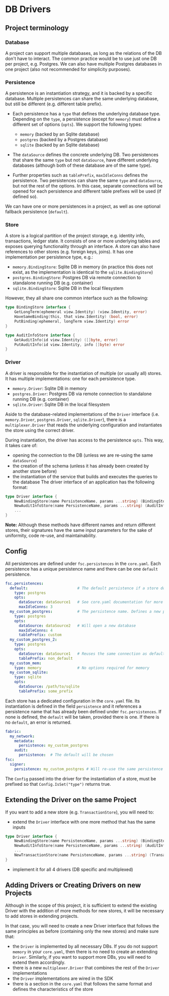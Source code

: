 # DB Drivers

## Project terminology

### Database
A project can support multiple databases, as long as the relations of the DB don't have to interact. The common practice would be to use just one DB per project, e.g. Postgres. We can also have multiple Postgres databases in one project (also not recommended for simplicity purposes). 

### Persistence
A persistence is an instantiation strategy, and it is backed by a specific database.
Multiple persistences can share the same underlying database, but still be different (e.g. different table prefix).

* Each persistence has a `type` that defines the underlying database type.
Depending on the `type`, a persistence (except for `memory`) must define a different set of options (`opts`).
We support the following types:
  * `memory` (backed by an Sqlite database)
  * `postgres` (backed by a Postgres database)
  * `sqlite` (backed by an Sqlite database)

* The `dataSource` defines the concrete underlying DB.
Two persistences that share the same `type` but not `dataSource`, have different underlying databases (although both of these database are of the same type).

* Further properties such as `tablePrefix`, `maxIdleConns` defines the persistence.
Two persistences can share the same `type` and `dataSource`, but not the rest of the options.
In this case, separate connections will be opened for each persistence and different table prefixes will be used (if defined so).

We can have one or more persistences in a project, as well as one optional fallback persistence (`default`).

### Store
A store is a logical partition of the project storage, e.g. identity info, transactions, ledger state.
It consists of one or more underlying tables and exposes querying functionality through an interface.
A store can also have references to other stores (e.g. foreign keys, joins).
It has one implementation per persistence type, e.g.:
* `memory.BindingStore`: Sqlite DB in memory (in practice this does not exist, as the implementation is identical to the `sqlite.BindingStore`)
* `postgres.BindingStore`: Postgres DB via remote connection to standalone running DB (e.g. container)
* `sqlite.BindingStore`: Sqlite DB in the local filesystem

However, they all share one common interface such as the following:

```go
type BindingStore interface {
    GetLongTerm(ephemeral view.Identity) (view.Identity, error)
    HaveSameBinding(this, that view.Identity) (bool, error)
    PutBinding(ephemeral, longTerm view.Identity) error
}

type AuditInfoStore interface {
    GetAuditInfo(id view.Identity) ([]byte, error)
    PutAuditInfo(id view.Identity, info []byte) error
}
```

### Driver
A driver is responsible for the instantiation of multiple (or usually all) stores.
It has multiple implementations: one for each persistence type.
* `memory.Driver`: Sqlite DB in memory
* `postgres.Driver`: Postgres DB via remote connection to standalone running DB (e.g. container)
* `sqlite.Driver`: Sqlite DB in the local filesystem

Aside to the database-related implementations of the `Driver` interface (i.e. `memory.Driver`, `postgres.Driver`, `sqlite.Driver`), there is a `multiplexer.Driver` that reads the underlying configuration and instantiates the store using the correct driver.

During instantiation, the driver has access to the persistence `opts`.
This way, it takes care of:
* opening the connection to the DB (unless we are re-using the same `dataSource`)
* the creation of the schema (unless it has already been created by another store before)
* the instantiation of the service that builds and executes the queries to the database
The driver interface of an application has the following format:

```go
type Driver interface {
    NewBindingStore(name PersistenceName, params ...string) (BindingStore, error)
    NewAuditInfoStore(name PersistenceName, params ...string) (AuditInfoStore, error)
	...
}
```

**Note:** Although these methods have different names and return different stores, their signatures have the same input parameters for the sake of uniformity, code re-use, and maintainability.


## Config

All persistences are defined under `fsc.persistences` in the `core.yaml`. Each persistence has a unique persistence name and there can be one `default` persistence.

```yaml
fsc.persistences:
  default:                      # The default persistence if a store doesn't choose explicitly one
    type: postgres
    opts:
      dataSource: dataSource1   # See core.yaml documentation for more details
      maxIdleConns: 3
  my_custom_postgres:           # The persistence name. Defines a new postgres-based persistence
    type: postgres
    opts:
      dataSource: dataSource2   # Will open a new database
      maxIdleConns: 4
      tablePrefix: custom
  my_custom_postgres_2:
    type: postgres
    opts:
      dataSource: dataSource1   # Reuses the same connection as default, but opens a new connection
      tablePrefix: non_default
  my_custom_mem:
    type: memory                # No options required for memory
  my_custom_sqlite:
    type: sqlite
    opts:
      dataSource: /path/to/sqlite
      tablePrefix: some_prefix
```

Each store has a dedicated configuration in the `core.yaml` file.
Its instantiation is defined in the field `persistence` and it references a persistence name that has already been defined under `fsc.persistences`.
If none is defined, the `default` will be taken, provided there is one.
If there is no `default`, an error is returned.

```yaml
fabric:
  my_network:
    metadata:
      persistence: my_custom_postgres
    audit:
      persistence:  # The default will be chosen
fsc:
  signer:
    persistence: my_custom_postgres # Will re-use the same persistence
```

The `Config` passed into the driver for the instantiation of a store, must be prefixed so that `Config.IsSet("type")` returns true.

## Extending the Driver on the same Project

If you want to add a new store (e.g. `TransactionStore`), you will need to:
* extend the `Driver` interface with one more method that has the same inputs
```go
type Driver interface {
    NewBindingStore(name PersistenceName, params ...string) (BindingStore, error)
    NewAuditInfoStore(name PersistenceName, params ...string) (AuditInfoStore, error)
    ...
	NewTransactionStore(name PersistenceName, params ...string) (TransactionStore, error)
}
```
* implement it for all 4 drivers (DB specific and multiplexed)

## Adding Drivers or Creating Drivers on new Projects

Although in the scope of this project, it is sufficient to extend the existing Driver with the addition of more methods for new stores, it will be necessary to add stores in extending projects.

In that case, you will need to create a new Driver interface that follows the same principles as before (containing only the new stores) and make sure that:
* the `Driver` is implemented by all necessary DBs. If you do not support `memory` in your `core.yaml`, then there is no need to create an extending `Driver`. Similarly, if you want to support more DBs, you will need to extend them accordingly.
* there is a new `multiplexer.Driver` that combines the rest of the `Driver` implementations
* the `Driver` implementations are wired in the SDK
* there is a section in the `core.yaml` that follows the same format and defines the characteristics of the store